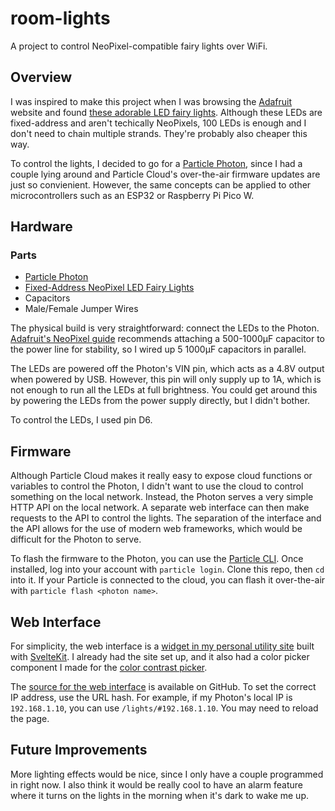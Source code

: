 # room-lights

A project to control NeoPixel-compatible fairy lights over WiFi.

## Overview

I was inspired to make this project when I was browsing the [Adafruit](https://www.adafruit.com/) website and found [these adorable LED fairy lights](https://www.adafruit.com/product/4917). Although these LEDs are fixed-address and aren't techically NeoPixels, 100 LEDs is enough and I don't need to chain multiple strands. They're probably also cheaper this way.

To control the lights, I decided to go for a [Particle Photon](https://docs.particle.io/photon/), since I had a couple lying around and Particle Cloud's over-the-air firmware updates are just so convienient. However, the same concepts can be applied to other microcontrollers such as an ESP32 or Raspberry Pi Pico W.

## Hardware

### Parts

- [Particle Photon](https://docs.particle.io/photon/)
- [Fixed-Address NeoPixel LED Fairy Lights](https://www.adafruit.com/product/4917)
- Capacitors
- Male/Female Jumper Wires

The physical build is very straightforward: connect the LEDs to the Photon. [Adafruit's NeoPixel guide](https://learn.adafruit.com/adafruit-neopixel-uberguide/powering-neopixels) recommends attaching a 500-1000µF capacitor to the power line for stability, so I wired up 5 1000µF capacitors in parallel.

The LEDs are powered off the Photon's VIN pin, which acts as a 4.8V output when powered by USB. However, this pin will only supply up to 1A, which is not enough to run all the LEDs at full brightness. You could get around this by powering the LEDs from the power supply directly, but I didn't bother.

To control the LEDs, I used pin D6.

## Firmware

Although Particle Cloud makes it really easy to expose cloud functions or variables to control the Photon, I didn't want to use the cloud to control something on the local network. Instead, the Photon serves a very simple HTTP API on the local network. A separate web interface can then make requests to the API to control the lights. The separation of the interface and the API allows for the use of modern web frameworks, which would be difficult for the Photon to serve.

To flash the firmware to the Photon, you can use the [Particle CLI](https://docs.particle.io/getting-started/developer-tools/cli/). Once installed, log into your account with `particle login`. Clone this repo, then `cd` into it. If your Particle is connected to the cloud, you can flash it over-the-air with `particle flash <photon name>`.

## Web Interface

For simplicity, the web interface is a [widget in my personal utility site](https://tools.tomichen.com/lights/) built with [SvelteKit](https://kit.svelte.dev/). I already had the site set up, and it also had a color picker component I made for the [color contrast picker](https://tools.tomichen.com/color-contrast-picker/).

The [source for the web interface](https://github.com/tctree333/tools/blob/main/src/routes/lights/%2Bpage.svelte) is available on GitHub. To set the correct IP address, use the URL hash. For example, if my Photon's local IP is `192.168.1.10`, you can use `/lights/#192.168.1.10`. You may need to reload the page.

## Future Improvements

More lighting effects would be nice, since I only have a couple programmed in right now. I also think it would be really cool to have an alarm feature where it turns on the lights in the morning when it's dark to wake me up.
